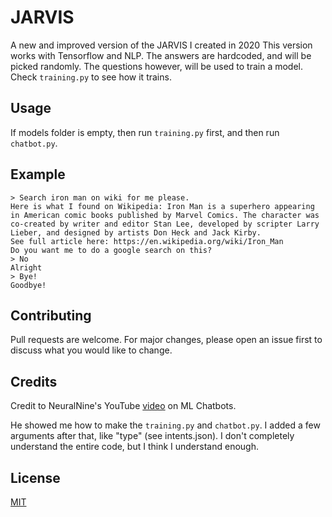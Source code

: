 # JARVIS

A new and improved version of the JARVIS I created in 2020
This version works with Tensorflow and NLP. The answers are hardcoded, and will be picked randomly. The questions 
however, will be used to train a model. Check ``training.py`` to see how it trains.

## Usage

If models folder is empty, then run ``training.py`` first, and then run ``chatbot.py``.

## Example

```
> Search iron man on wiki for me please.
Here is what I found on Wikipedia: Iron Man is a superhero appearing in American comic books published by Marvel Comics. The character was co-created by writer and editor Stan Lee, developed by scripter Larry Lieber, and designed by artists Don Heck and Jack Kirby.
See full article here: https://en.wikipedia.org/wiki/Iron_Man
Do you want me to do a google search on this?
> No
Alright
> Bye!
Goodbye!
```

## Contributing
Pull requests are welcome. For major changes, please open an issue first to discuss what you would like to change.

## Credits
Credit to NeuralNine's YouTube [video](https://youtu.be/1lwddP0KUEg) on ML Chatbots.

He showed me how to make the ``training.py`` and ``chatbot.py``. I added a few arguments after that,
like "type" (see intents.json). I don't completely understand the entire code, but I think
I understand enough.

## License
[MIT](https://choosealicense.com/licenses/mit/)